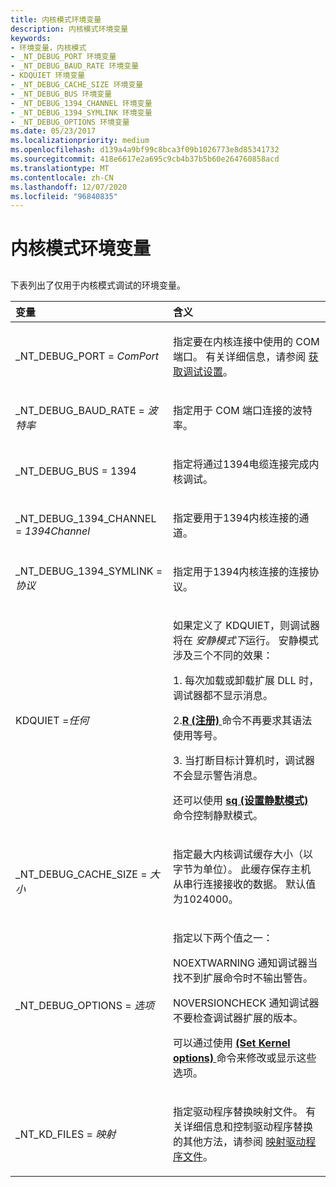 ```yaml
---
title: 内核模式环境变量
description: 内核模式环境变量
keywords:
- 环境变量，内核模式
- _NT_DEBUG_PORT 环境变量
- _NT_DEBUG_BAUD_RATE 环境变量
- KDQUIET 环境变量
- _NT_DEBUG_CACHE_SIZE 环境变量
- _NT_DEBUG_BUS 环境变量
- _NT_DEBUG_1394_CHANNEL 环境变量
- _NT_DEBUG_1394_SYMLINK 环境变量
- _NT_DEBUG_OPTIONS 环境变量
ms.date: 05/23/2017
ms.localizationpriority: medium
ms.openlocfilehash: d139a4a9bf99c8bca3f09b1026773e8d85341732
ms.sourcegitcommit: 418e6617e2a695c9cb4b37b5b60e264760858acd
ms.translationtype: MT
ms.contentlocale: zh-CN
ms.lasthandoff: 12/07/2020
ms.locfileid: "96840835"
---
```

# <a name="kernel-mode-environment-variables"></a>内核模式环境变量


## <span id="ddk_kernel_mode_environment_variables_dbg"></span><span id="DDK_KERNEL_MODE_ENVIRONMENT_VARIABLES_DBG"></span>


下表列出了仅用于内核模式调试的环境变量。

<table>
<colgroup>
<col width="50%" />
<col width="50%" />
</colgroup>
<thead>
<tr class="header">
<th align="left">变量</th>
<th align="left">含义</th>
</tr>
</thead>
<tbody>
<tr class="odd">
<td align="left"><p>_NT_DEBUG_PORT = <em>ComPort</em></p></td>
<td align="left"><p>指定要在内核连接中使用的 COM 端口。 有关详细信息，请参阅 <a href="getting-set-up-for-debugging.md" data-raw-source="[Getting Set Up for Debugging](getting-set-up-for-debugging.md)">获取调试设置</a>。</p></td>
</tr>
<tr class="even">
<td align="left"><p>_NT_DEBUG_BAUD_RATE = <em>波特率</em></p></td>
<td align="left"><p>指定用于 COM 端口连接的波特率。</p></td>
</tr>
<tr class="odd">
<td align="left"><p>_NT_DEBUG_BUS = 1394</p></td>
<td align="left"><p>指定将通过1394电缆连接完成内核调试。</p></td>
</tr>
<tr class="even">
<td align="left"><p>_NT_DEBUG_1394_CHANNEL = <em>1394Channel</em></p></td>
<td align="left"><p>指定要用于1394内核连接的通道。</p></td>
</tr>
<tr class="odd">
<td align="left"><p>_NT_DEBUG_1394_SYMLINK = <em>协议</em></p></td>
<td align="left"><p>指定用于1394内核连接的连接协议。</p></td>
</tr>
<tr class="even">
<td align="left"><p>KDQUIET =<em>任何</em></p></td>
<td align="left"><p>如果定义了 KDQUIET，则调试器将在 <em>安静模式下</em>运行。 安静模式涉及三个不同的效果：</p>
<p>1. 每次加载或卸载扩展 DLL 时，调试器都不显示消息。</p>
<p>2.<strong><a href="r--registers-.md" data-raw-source="[r (Registers)](r--registers-.md)">R (注册) </a></strong>命令不再要求其语法使用等号。</p>
<p>3. 当打断目标计算机时，调试器不会显示警告消息。</p>
<p>还可以使用 <strong><a href="sq--set-quiet-mode-.md" data-raw-source="[sq (Set Quiet Mode)](sq--set-quiet-mode-.md)">sq (设置静默模式) </a></strong> 命令控制静默模式。</p></td>
</tr>
<tr class="odd">
<td align="left"><p></p>
_NT_DEBUG_CACHE_SIZE = <em>大小</em></td>
<td align="left"><p>指定最大内核调试缓存大小（以字节为单位）。 此缓存保存主机从串行连接接收的数据。 默认值为1024000。</p></td>
</tr>
<tr class="even">
<td align="left"><p>_NT_DEBUG_OPTIONS = <em>选项</em></p></td>
<td align="left"><p>指定以下两个值之一：</p>
<p>NOEXTWARNING 通知调试器当找不到扩展命令时不输出警告。</p>
<p>NOVERSIONCHECK 通知调试器不要检查调试器扩展的版本。</p>
<p></p>
<p>可以通过使用 <strong><a href="so--set-kernel-debugging-options-.md" data-raw-source="[so (Set Kernel Options)](so--set-kernel-debugging-options-.md)"> (Set Kernel options) </a></strong> 命令来修改或显示这些选项。</p></td>
</tr>
<tr class="odd">
<td align="left"><p>_NT_KD_FILES = <em>映射</em></p></td>
<td align="left"><p>指定驱动程序替换映射文件。 有关详细信息和控制驱动程序替换的其他方法，请参阅 <a href="mapping-driver-files.md" data-raw-source="[Mapping Driver Files](mapping-driver-files.md)">映射驱动程序文件</a>。</p></td>
</tr>
</tbody>
</table>

 

 

 





